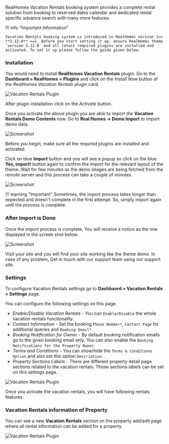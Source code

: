 RealHomes Vacation Rentals booking system provides a complete rental solution from booking to reserved dates calendar and dedicated rental specific advance search with many more features.

!!! info "Important Information"

    Vacation Rentals booking system is introduced in RealHomes version {== **3.12.0** ==}. Before you start setting it up, ensure RealHomes theme `version 3.12.0` and all latest required plugins are installed and activated. To set it up please follow the guide given below.

### **Installation**
You would need to install **RealHomes Vacation Rentals** plugin. Go to the **Dashboard > RealHomes > Plugins** and click on the *Install Now* button of the *RealHomes Vacation Rentals* plugin card.

![Vacation Rentals Plugin](images/vacation-rentals/installation.jpg)

After plugin installation click on the *Activate* button.

Once you activate the above plugin you are able to import the **Vacation Rentals Demo Contents** now. Go to **Real Homes → Demo Import** to import demo data.

![Screenshot](images/import-demo/import-demo-data.png)

Before you begin, make sure all the required plugins are installed and activated.

Click on blue **Import** button and you will see a popup so click on the blue **Yes, import!** button again to confirm the import for the relevant layout of the theme. Wait for few minutes as the demo images are being fetched from the remote server and this process can take a couple of minutes.

![Screenshot](images/vacation-rentals/demo-import.jpg)

!!! warning "Important"
    Sometimes, the import process takes longer than expected and doesn't complete in the first attempt. So, simply import again until the process is complete.

### **After Import is Done**

Once the import process is complete, You will receive a notice as the one displayed in the screen shot below.

![Screenshot](images/import-demo/all-done.png)

Visit your site and you will find your site working like the theme demo. In case of any problem, Get in touch with our support team using our support site.

### **Settings**
To configure Vacation Rentals settings go to **Dashbaord > Vacation Rentals > Settings** page.

You can configure the following settings on this page.

- *Enable/Disable Vacation Rentals* - You can `Enable/Disable` the whole vacation rentals functionality.
- *Contact Information* - Set the booking `Phone Number*`, `Contact Page` for additional queries and `Booking Email*`.
- *Booking Notification for Owner* - By default booking notification emails go to the given booking email only. You can also enable the `Booking Notifications for the Property Owner`.
- *Terms and Conditions* - You can show/hide the `Terms & Conditions Option` and also set this option `Description`.
- *Property Sections Labels* - There are different property detail page sections related to the vacation rentals. Those sections labels can be set on this settings page.

![Vacation Rentals Plugin](images/vacation-rentals/settings.jpg)

Once you activate the vacation rentals, you will have following rentals features.
### **Vacation Rentals information of Property**
You can see a new **Vacation Rentals** section on the property add/edit page where all rental information can be added for a property.

![Vacation Rentals Plugin](images/vacation-rentals/property-meta-box.jpg)